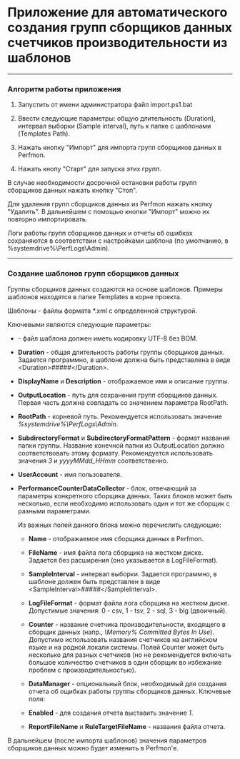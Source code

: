 # Приложение для автоматического создания групп сборщиков данных счетчиков производительности из шаблонов

---

### __Алгоритм работы приложения__


1. Запустить от имени администратора файл import.ps1.bat

2. Ввести следующие параметры: общую длительность (Duration), интервал выборки (Sample interval), путь к папке с шаблонами (Templates Path).

3. Нажать кнопку "Импорт" для импорта групп сборщиков данных в Perfmon.

4. Нажать кнопу "Старт" для запуска этих групп.

В случае необходимости досрочной остановки работы групп сборщиков данных нажать кнопку "Стоп".

Для удаления групп сборщиков данных из Perfmon нажать кнопку "Удалить". В дальнейшем с помощью кнопки "Импорт" можно их повторно импортировать.

Логи работы групп сборщиков данных и отчеты об ошибках сохраняются в соответствии с настройками шаблона (по умолчанию, в %systemdrive%\PerfLogs\Admin). 

---

### __Создание шаблонов групп сборщиков данных__


Группы сборщиков данных создаются на основе шаблонов. Примеры шаблонов находятся в папке Templates в корне проекта.

Шаблоны - файлы формата *.xml с определенной структурой. 

Ключевыми являются следующие параметры:

- __<?xml version="1.0" encoding="UTF-8"?>__ - файл шаблона должен иметь кодировку UTF-8 без BOM.

- __Duration__ - общая длительность работы группы сборщиков данных. Задается программно, в шаблоне должна быть представлена в виде \<Duration\>#####\</Duration\>.

- __DisplayName__ и __Description__ - отображаемое имя и описание группы.

- __OutputLocation__ - путь для сохранения групп сборщиков данных. Первая часть должна совпадать со значением параметра RootPath.

- __RootPath__ - корневой путь. Рекомендуется использовать значение _%systemdrive%\PerfLogs\Admin_.

- __SubdirectoryFormat__ и __SubdirectoryFormatPattern__ - формат названия папки группы. Название конечной папки из OutputLocation должно соответствовать этому формату. Рекомендуется использовать значения _3_ и _yyyyMMdd\_HHmm_ соответственно.

- __UserAccount__ - имя пользователя.
		
- __PerformanceCounterDataCollector__ - блок, отвечающий за параметры конкретного сборщика данных. Таких блоков может быть несколько, если необходимо использовать один и тот же сборщик с разными параметрами. 

    Из важных полей данного блока можно перечислить следующие:

	* __Name__ - отображаемое имя сборщика данных в Perfmon.
		
	* __FileName__ - имя файла лога сборщика на жестком диске. Задается без расширения (оно указывается в LogFileFormat).
		
	* __SampleInterval__ - интервал выборки. Задается программно, в шаблоне должен быть представлен в виде \<SampleInterval\>#####\</SampleInterval\>.
		
	* __LogFileFormat__ - формат файла лога сборщика на жестком диске. Допустимые значения: 0 - csv, 1 - tsv, 2 - sql, 3 - blg (двоичный).
		
	* __Counter__ - название счетчика производительности, входящего в сборщик данных (напр., _\Memory\% Committed Bytes In Use_). Допустимо использовать названия счетчиков на английском языке и на родной локали системы. Полей Counter может быть несколько для разных счетчиков (но не рекомендуется включать большое количество счетчиков в один сборщик во избежание проблем с производительностью).

	* __DataManager__ - опциональный блок, необходимый для создания отчета об ощибках работы группы сборщиков данных. Ключевые поля:

	* __Enabled__ - для создания отчета выставить значение _1_.
		
	* __ReportFileName__ и __RuleTargetFileName__ - названия файла отчета.

В дальнейшем (после импорта шаблонов) значения параметров сборщиков данных можно будет изменить в Perfmon'е.
